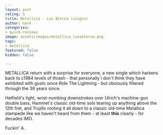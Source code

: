 ```yaml
---
layout: post
rating: 5
title: Metallica - Lux Æterna (single)
author: mark
categories:
- quick-reviews
image: assets/images/metallica_luxaeterna.png
tags:
- metallica
featured: false
hidden: false

---
```

METALLICA return with a surprise for everyone, a new single which harkens back to c1984 levels of thrash - that personally I don't think they have exhibited with gusto since Ride The Lightning - but obviously filtered through the 38 years since.

Hetfield's tight, wrist-numbing downstrokes over Ulrich's machine-gun double bass, Hammet's classic old-time solo tearing up anything above the 12th fret, and Trujillo rooting it all down to a classic old-time Metallica stampede like we haven't heard from them - at least **this** clearly - for decades IMO.

Fuckin' A.